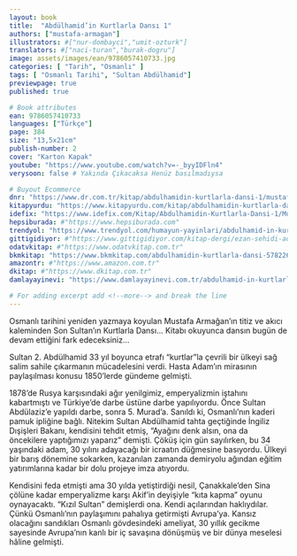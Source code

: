 ```yaml
---
layout: book
title:  "Abdülhamid’in Kurtlarla Dansı 1"
authors: ["mustafa-armagan"]
illustrators: #["nur-dombayci","umit-ozturk"]
translators: #["naci-turan","burak-dogru"]
image: assets/images/ean/9786057410733.jpg
categories: [ "Tarih", "Osmanlı" ]
tags: [ "Osmanlı Tarihi", "Sultan Abdülhamid"]
previewpage: true
published: true

# Book attributes
ean: 9786057410733
languages: ["Türkçe"]
page: 384
size: "13,5x21cm"
publish-number: 2
cover: "Karton Kapak"
youtube: "https://www.youtube.com/watch?v=-_byyIDFln4"
verysoon: false # Yakında Çıkacaksa Henüz basılmadıysa

# Buyout Ecommerce
dnr: "https://www.dr.com.tr/kitap/abdulhamidin-kurtlarla-dansi-1/mustafa-armagan/arastirma-tarih/tarih/osmanli-tarihi/urunno=0001938799001"
kitapyurdu: "https://www.kitapyurdu.com/kitap/abdulhamidin-kurtlarla-dansi-1/599382.html"
idefix: "https://www.idefix.com/Kitap/Abdulhamidin-Kurtlarla-Dansi-1/Mustafa-Armagan/Arastirma-Tarih/Tarih/Osmanli-Tarihi/urunno=0001938799001"
hepsiburada: #"https://www.hepsiburada.com"
trendyol: "https://www.trendyol.com/humayun-yayinlari/abdulhamid-in-kurtlarla-dansi-1-p-156300963"
gittigidiyor: #"https://www.gittigidiyor.com/kitap-dergi/ezan-sehidi-adnan-menderes_pdp_732728793"
odatvkitap: #"https://www.odatvkitap.com.tr"
bkmkitap: "https://www.bkmkitap.com/abdulhamidin-kurtlarla-dansi-578226"
amazontr: #"https://www.amazon.com.tr"
dkitap: #"https://www.dkitap.com.tr"
damlayayinevi: "https://www.damlayayinevi.com.tr/abdulhamid-in-kurtlarla-dansi-1"

# For adding excerpt add <!--more--> and break the line
---
```

Osmanlı tarihini yeniden yazmaya koyulan Mustafa Armağan’ın titiz ve akıcı kaleminden Son Sultan’ın Kurtlarla Dansı... Kitabı okuyunca dansın bugün de devam ettiğini fark edeceksiniz...
<!--more-->

Sultan 2. Abdülhamid 33 yıl boyunca etrafı “kurtlar”la çevrili bir ülkeyi sağ salim sahile çıkarmanın mücadelesini verdi. Hasta Adam’ın mirasının paylaşılması konusu 1850’lerde gündeme gelmişti.

1878’de Rusya karşısındaki ağır yenilgimiz, emperyalizmin iştahını kabartmıştı ve Türkiye’de darbe üstüne darbe yapılıyordu. Önce Sultan Abdülaziz’e yapıldı darbe, sonra 5. Murad’a. Sanıldı ki, Osmanlı’nın kaderi pamuk ipliğine bağlı. Nitekim Sultan Abdülhamid tahta geçtiğinde İngiliz Dışişleri Bakanı, kendisini tehdit etmiş, “Ayağını denk alsın, ona da öncekilere yaptığımızı yaparız” demişti. Çöküş için gün sayılırken, bu 34 yaşındaki adam, 30 yılını adayacağı bir icraatın düğmesine basıyordu. Ülkeyi bir barış dönemine sokarken, kazanılan zamanda demiryolu ağından eğitim yatırımlarına kadar bir dolu projeye imza atıyordu.

Kendisini feda etmişti ama 30 yılda yetiştirdiği nesil, Çanakkale’den Sina çölüne kadar emperyalizme karşı Akif’in deyişiyle “kıta kapma” oyunu oynayacaktı. “Kızıl Sultan” demişlerdi ona. Kendi açılarından haklıydılar. Çünkü Osmanlı’nın paylaşımını pahalıya getirmişti Avrupa’ya. Kansız olacağını sandıkları Osmanlı gövdesindeki ameliyat, 30 yıllık gecikme sayesinde Avrupa’nın kanlı bir iç savaşına dönüşmüş ve bir dünya meselesi hâline gelmişti.